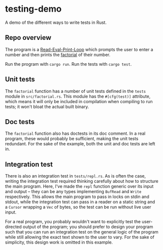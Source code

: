 # testing-demo

A demo of the different ways to write tests in Rust.

## Repo overview

The program is a [Read-Eval-Print-Loop][REPL] which prompts the user to enter a number and then prints the [factorial] of their number.

Run the program with `cargo run`. Run the tests with `cargo test`.

[REPL]: https://en.wikipedia.org/wiki/Read%E2%80%93eval%E2%80%93print_loop
[factorial]: https://en.wikipedia.org/wiki/Factorial

## Unit tests

The `factorial` function has a number of unit tests defined in the `tests` module in `src/factorial.rs`. This module has the `#[cfg(test)]`
attribute, which means it will only be included in compilation when compiling to run tests; it won't bloat the actual built binary.

## Doc tests

The `factorial` function also has doctests in its doc comment. In a real program, these would probably be sufficient,
making the unit tests redundant. For the sake of the example, both the unit and doc tests are left in.

## Integration test

There is also an integration test in `tests/repl.rs`. As is often the case, writing the
integration test required thinking carefully about how to structure the main program. Here, I've made the `repl` function
generic over its input and output – they can be any types implementing `BufRead` and `Write` respectively. This allows the
main program to pass in locks on stdin and stdout, while the integration test can pass in a reader on a static string and a `Cursor`
wrapping a `Vec` of bytes, so the test can be run without live user input.

For a real program, you probably wouldn't want to explicitly test the user-directed output of the program; you should prefer to design your program
such that you can run an integration test on the general logic of the program while still allowing the exact text shown to the user to vary. For the 
sake of simplicity, this design work is omitted in this example.
